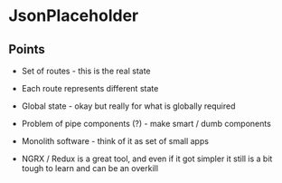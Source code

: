 # JsonPlaceholder

## Points

- Set of routes - this is the real state
- Each route represents different state
- Global state - okay but really for what is globally required

- Problem of pipe components (?) - make smart / dumb components
- Monolith software - think of it as set of small apps
- NGRX / Redux is a great tool, and even if it got simpler it still is a bit tough to learn and can
  be an overkill
